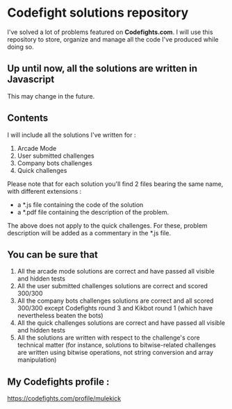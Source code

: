 # Codefight solutions repository

I've solved a lot of problems featured on **Codefights.com**. I will use this repository to store, organize and manage all the code I've produced while doing so.

## Up until now, all the solutions are written in Javascript

This may change in the future.

## Contents

I will include all the solutions I've written for :

1. Arcade Mode
2. User submitted challenges
3. Company bots challenges
4. Quick challenges

Please note that for each solution you'll find 2 files bearing the same name, with different extensions :

- a *.js file containing the code of the solution
- a *.pdf file containing the description of the problem.

The above does not apply to the quick challenges. For these, problem description will be added as a commentary in the *.js file.

## You can be sure that

1. All the arcade mode solutions are correct and have passed all visible and hidden tests 
2. All the user submitted challenges solutions are correct and scored 300/300
3. All the company bots challenges solutions are correct and all scored 300/300 except Codefights round 3 and Kikbot round 1 (which have nevertheless beaten the bots)
4. All the quick challenges solutions are correct and have passed all visible and hidden tests 
5. All the solutions are written with respect to the challenge's core technical matter (for instance, solutions to bitwise-related challenges are written using bitwise operations, not string conversion and array manipulation)

## My Codefights profile :

https://codefights.com/profile/mulekick